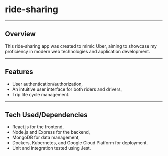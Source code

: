 # ride-sharing
***
## Overview
This ride-sharing app was created to mimic Uber, aiming to showcase my proficiency in modern web technologies and application development. 
***
## Features
* User authentication/authorization,
* An intuitive user interface for both riders and drivers, 
* Trip life cycle management. 
***
## Tech Used/Dependencies
* React.js for the frontend, 
* Node.js and Express for the backend, 
* MongoDB for data management, 
* Dockers, Kubernetes, and Google Cloud Platform for deployment. 
* Unit and integration tested using Jest.